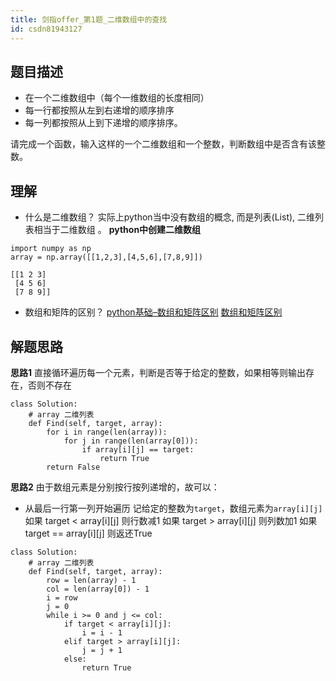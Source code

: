 ```yaml
---
title: 剑指offer_第1题_二维数组中的查找
id: csdn81943127
---
```


## 题目描述

*   在一个二维数组中（每个一维数组的长度相同）
*   每一行都按照从左到右递增的顺序排序
*   每一列都按照从上到下递增的顺序排序。

请完成一个函数，输入这样的一个二维数组和一个整数，判断数组中是否含有该整数。

## 理解

*   什么是二维数组？
    实际上python当中没有数组的概念, 而是列表(List), 二维列表相当于二维数组 。
    **python中创建二维数组**

```
import numpy as np
array = np.array([[1,2,3],[4,5,6],[7,8,9]]) 
```

```
[[1 2 3]
 [4 5 6]
 [7 8 9]] 
```

*   数组和矩阵的区别？
    [python基础–数组和矩阵区别](https://blog.csdn.net/qq_26645205/article/details/78283885)
    [数组和矩阵区别](https://zhidao.baidu.com/question/3046121.html)

## 解题思路

**思路1**
直接循环遍历每一个元素，判断是否等于给定的整数，如果相等则输出存在，否则不存在

```
class Solution:
    # array 二维列表
    def Find(self, target, array):
        for i in range(len(array)):
            for j in range(len(array[0])):
                if array[i][j] == target:
                    return True
        return False 
```

**思路2**
由于数组元素是分别按行按列递增的，故可以：

*   从最后一行第一列开始遍历
    记给定的整数为`target`，数组元素为`array[i][j]`
    如果 target < array[i][j] 则行数减1
    如果 target > array[i][j] 则列数加1
    如果 target == array[i][j] 则返还True

```
class Solution:
    # array 二维列表
    def Find(self, target, array):
        row = len(array) - 1 
        col = len(array[0]) - 1 
        i = row
        j = 0
        while i >= 0 and j <= col:
            if target < array[i][j]:
                i = i - 1
            elif target > array[i][j]:
                j = j + 1
            else:
                return True 
```